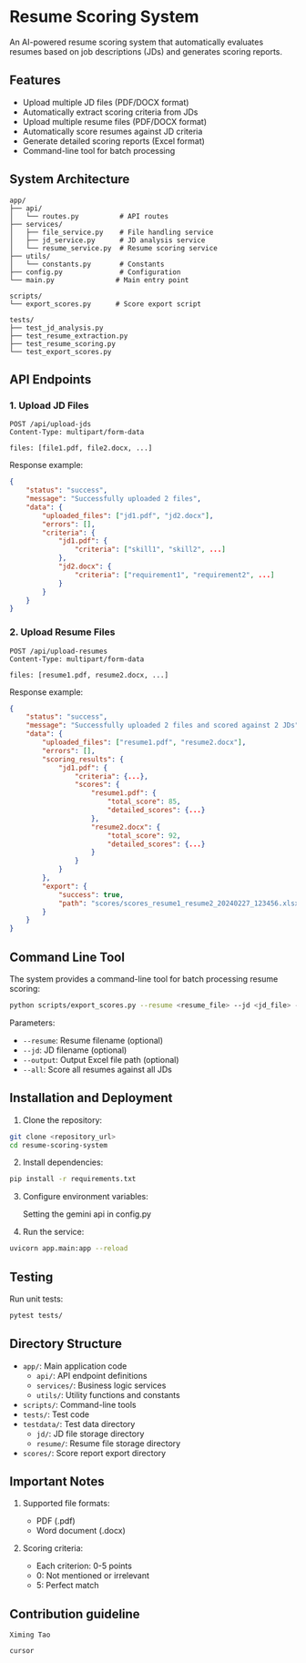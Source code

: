 # Resume Scoring System

An AI-powered resume scoring system that automatically evaluates resumes based on job descriptions (JDs) and generates scoring reports.

## Features

- Upload multiple JD files (PDF/DOCX format)
- Automatically extract scoring criteria from JDs
- Upload multiple resume files (PDF/DOCX format)
- Automatically score resumes against JD criteria
- Generate detailed scoring reports (Excel format)
- Command-line tool for batch processing

## System Architecture

```
app/
├── api/
│   └── routes.py          # API routes
├── services/
│   ├── file_service.py    # File handling service
│   ├── jd_service.py      # JD analysis service
│   └── resume_service.py  # Resume scoring service
├── utils/
│   └── constants.py       # Constants
├── config.py              # Configuration
└── main.py               # Main entry point

scripts/
└── export_scores.py      # Score export script

tests/
├── test_jd_analysis.py
├── test_resume_extraction.py
├── test_resume_scoring.py
└── test_export_scores.py
```

## API Endpoints

### 1. Upload JD Files

```http
POST /api/upload-jds
Content-Type: multipart/form-data

files: [file1.pdf, file2.docx, ...]
```

Response example:

```json
{
    "status": "success",
    "message": "Successfully uploaded 2 files",
    "data": {
        "uploaded_files": ["jd1.pdf", "jd2.docx"],
        "errors": [],
        "criteria": {
            "jd1.pdf": {
                "criteria": ["skill1", "skill2", ...]
            },
            "jd2.docx": {
                "criteria": ["requirement1", "requirement2", ...]
            }
        }
    }
}
```

### 2. Upload Resume Files

```http
POST /api/upload-resumes
Content-Type: multipart/form-data

files: [resume1.pdf, resume2.docx, ...]
```

Response example:

```json
{
    "status": "success",
    "message": "Successfully uploaded 2 files and scored against 2 JDs",
    "data": {
        "uploaded_files": ["resume1.pdf", "resume2.docx"],
        "errors": [],
        "scoring_results": {
            "jd1.pdf": {
                "criteria": {...},
                "scores": {
                    "resume1.pdf": {
                        "total_score": 85,
                        "detailed_scores": {...}
                    },
                    "resume2.docx": {
                        "total_score": 92,
                        "detailed_scores": {...}
                    }
                }
            }
        },
        "export": {
            "success": true,
            "path": "scores/scores_resume1_resume2_20240227_123456.xlsx"
        }
    }
}
```

## Command Line Tool

The system provides a command-line tool for batch processing resume scoring:

```bash
python scripts/export_scores.py --resume <resume_file> --jd <jd_file> --output <output_path>
```

Parameters:

- `--resume`: Resume filename (optional)
- `--jd`: JD filename (optional)
- `--output`: Output Excel file path (optional)
- `--all`: Score all resumes against all JDs

## Installation and Deployment

1. Clone the repository:

```bash
git clone <repository_url>
cd resume-scoring-system
```

2. Install dependencies:

```bash
pip install -r requirements.txt
```

3. Configure environment variables:

   Setting the gemini api in config.py
4. Run the service:

```bash
uvicorn app.main:app --reload
```

## Testing

Run unit tests:

```bash
pytest tests/
```

## Directory Structure

- `app/`: Main application code
  - `api/`: API endpoint definitions
  - `services/`: Business logic services
  - `utils/`: Utility functions and constants
- `scripts/`: Command-line tools
- `tests/`: Test code
- `testdata/`: Test data directory
  - `jd/`: JD file storage directory
  - `resume/`: Resume file storage directory
- `scores/`: Score report export directory

## Important Notes

1. Supported file formats:

   - PDF (.pdf)
   - Word document (.docx)
2. Scoring criteria:

   - Each criterion: 0-5 points
   - 0: Not mentioned or irrelevant
   - 5: Perfect match

## Contribution guideline

    Ximing Tao

    cursor
